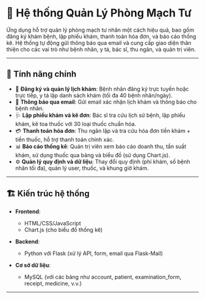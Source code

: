 # 🏥 Hệ thống Quản Lý Phòng Mạch Tư

Ứng dụng hỗ trợ quản lý phòng mạch tư nhân một cách hiệu quả, bao gồm đăng ký khám bệnh, lập phiếu khám, thanh toán hóa đơn, và báo cáo thống kê. Hệ thống tự động gửi thông báo qua email và cung cấp giao diện thân thiện cho các vai trò như bệnh nhân, y tá, bác sĩ, thu ngân, và quản trị viên.

---

## 🚀 Tính năng chính

- 📅 **Đăng ký và quản lý lịch khám**: Bệnh nhân đăng ký trực tuyến hoặc trực tiếp, y tá lập danh sách khám (tối đa 40 bệnh nhân/ngày).  
- 📧 **Thông báo qua email**: Gửi email xác nhận lịch khám và thông báo cho bệnh nhân.  
- 🩺 **Lập phiếu khám và kê đơn**: Bác sĩ tra cứu lịch sử bệnh, lập phiếu khám, kê toa thuốc với 30 loại thuốc chuẩn hóa.  
- 💳 **Thanh toán hóa đơn**: Thu ngân lập và tra cứu hóa đơn tiền khám + tiền thuốc, hỗ trợ thanh toán chính xác.  
- 📊 **Báo cáo thống kê**: Quản trị viên xem báo cáo doanh thu, tần suất khám, sử dụng thuốc qua bảng và biểu đồ (sử dụng Chart.js).  
- ⚙️ **Quản lý quy định và dữ liệu**: Thay đổi quy định (phí khám, số bệnh nhân tối đa), quản lý user, thuốc, và khung giờ khám.  

---

## 🏗️ Kiến trúc hệ thống

- **Frontend**:  
  - HTML/CSS/JavaScript  
  - Chart.js (cho biểu đồ thống kê)  

- **Backend**:  
  - Python với Flask (xử lý API, form, email qua Flask-Mail)  

- **Cơ sở dữ liệu**:  
  - MySQL (với các bảng như account, patient, examination_form, receipt, medicine, v.v.)  

---
